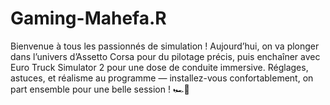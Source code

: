 # Gaming-Mahefa.R
Bienvenue à tous les passionnés de simulation ! Aujourd’hui, on va plonger dans l’univers d’Assetto Corsa pour du pilotage précis, puis enchaîner avec Euro Truck Simulator 2 pour une dose de conduite immersive. Réglages, astuces, et réalisme au programme — installez-vous confortablement, on part ensemble pour une belle session ! 🏎️🚚
